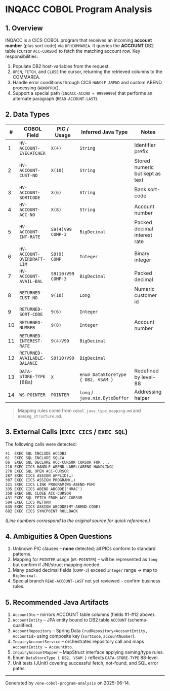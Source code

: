 # INQACC COBOL Program Analysis

## 1. Overview
INQACC is a CICS COBOL program that receives an incoming **account number** (plus sort code) via `DFHCOMMAREA`. It queries the **ACCOUNT** DB2 table (cursor `ACC-CURSOR`) to fetch the matching account row. Key responsibilities:

1. Populate DB2 host-variables from the request.
2. `OPEN`, `FETCH`, and `CLOSE` the cursor, returning the retrieved columns to the COMMAREA.
3. Handle error conditions through CICS `HANDLE ABEND` and custom ABEND processing (`ABNDPROC`).
4. Support a special path (`INQACC-ACCNO = 99999999`) that performs an alternate paragraph (`READ-ACCOUNT-LAST`).

## 2. Data Types
| # | COBOL Field | PIC / Usage | Inferred Java Type | Notes |
|---|-------------|-------------|--------------------|-------|
| 1 | `HV-ACCOUNT-EYECATCHER` | `X(4)` | `String` | Identifier prefix |
| 2 | `HV-ACCOUNT-CUST-NO` | `X(10)` | `String` | Stored numeric but kept as text |
| 3 | `HV-ACCOUNT-SORTCODE` | `X(6)` | `String` | Bank sort-code |
| 4 | `HV-ACCOUNT-ACC-NO` | `X(8)` | `String` | Account number |
| 5 | `HV-ACCOUNT-INT-RATE` | `S9(4)V99 COMP-3` | `BigDecimal` | Packed decimal interest rate |
| 6 | `HV-ACCOUNT-OVERDRAFT-LIM` | `S9(9) COMP` | `Integer` | Binary integer |
| 7 | `HV-ACCOUNT-AVAIL-BAL` | `S9(10)V99 COMP-3` | `BigDecimal` | Packed decimal |
| 8 | `RETURNED-CUST-NO` | `9(10)` | `Long` | Numeric customer id |
| 9 | `RETURNED-SORT-CODE` | `9(6)` | `Integer` | |
|10 | `RETURNED-NUMBER` | `9(8)` | `Integer` | Account number |
|11 | `RETURNED-INTEREST-RATE` | `9(4)V99` | `BigDecimal` | |
|12 | `RETURNED-AVAILABLE-BALANCE` | `S9(10)V99` | `BigDecimal` | |
|13 | `DATA-STORE-TYPE` (88s) | `X` | `enum DataStoreType { DB2, VSAM }` | Redefined by level-88 |
|14 | `WS-POINTER` | `POINTER` | `long` / `java.nio.ByteBuffer` | Addressing helper |

> Mapping rules come from `cobol_java_type_mapping.md` and `naming_structure.md`.

## 3. External Calls (`EXEC CICS` / `EXEC SQL`)
The following calls were detected:

```text
41  EXEC SQL INCLUDE ACCDB2
61  EXEC SQL INCLUDE SQLCA
66  EXEC SQL DECLARE ACC-CURSOR CURSOR FOR ...
210 EXEC CICS HANDLE ABEND LABEL(ABEND-HANDLING)
270 EXEC SQL OPEN ACC-CURSOR
287 EXEC CICS ASSIGN APPLID(…)
307 EXEC CICS ASSIGN PROGRAM(…)
321 EXEC CICS LINK PROGRAM(WS-ABEND-PGM)
335 EXEC CICS ABEND ABCODE('HRAC')
350 EXEC SQL CLOSE ACC-CURSOR
431 EXEC SQL FETCH FROM ACC-CURSOR
584 EXEC CICS RETURN
635 EXEC CICS ASSIGN ABCODE(MY-ABEND-CODE)
682 EXEC CICS SYNCPOINT ROLLBACK
```

*(Line numbers correspond to the original source for quick reference.)*

## 4. Ambiguities & Open Questions
1. Unknown PIC clauses – **none** detected; all PICs conform to standard patterns.
2. Mapping for `POINTER` usage (`WS-POINTER`) – will be represented as `long` but confirm if JNI/struct mapping needed.
3. Many packed decimal fields (`COMP-3`) exceed `Integer` range → map to `BigDecimal`.
4. Special branch `READ-ACCOUNT-LAST` not yet reviewed – confirm business rules.

## 5. Recommended Java Artifacts
1. `AccountDto` – mirrors ACCOUNT table columns (fields #1-#12 above).
2. `AccountEntity` – JPA entity bound to DB2 table `ACCOUNT` (schema‐qualified).
3. `AccountRepository` – Spring Data `CrudRepository<AccountEntity, AccountId>` using composite key (`sortCode`, `accountNumber`).
4. `InquiryAccountService` – orchestrates repository call and maps `AccountEntity → AccountDto`.
5. `InquiryAccountMapper` – MapStruct interface applying naming/type rules.
6. Enum `DataStoreType { DB2, VSAM }` reflects `DATA-STORE-TYPE` 88-level.
7. Unit tests (JUnit) covering successful fetch, not-found, and SQL error paths.

---
Generated by `/one-cobol-program-analysis` on 2025-06-14.
